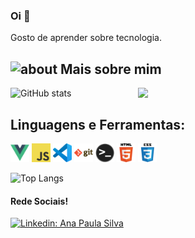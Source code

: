 ### Oi 👋

Gosto de aprender sobre tecnologia.

## <img width="45" alt="about" src="https://raw.github.com/elizarov/elizarov/master/about.png"> Mais sobre mim

<img align="right" width="300" src="https://image.freepik.com/free-vector/woman-working-with-computer-office-girl-cartoon-art-illustration_56104-102.jpg" />

![GitHub stats](https://github-readme-stats.vercel.app/api?username=anapaula19&show_icons=true&theme=tokyonight)


## **Linguagens e Ferramentas:**  

<code><img height="30" src="https://raw.githubusercontent.com/github/explore/80688e429a7d4ef2fca1e82350fe8e3517d3494d/topics/vue/vue.png"></code>
<code><img height="30" src="https://raw.githubusercontent.com/github/explore/80688e429a7d4ef2fca1e82350fe8e3517d3494d/topics/javascript/javascript.png"></code>
<code><img height="30" src="https://raw.githubusercontent.com/github/explore/80688e429a7d4ef2fca1e82350fe8e3517d3494d/topics/visual-studio-code/visual-studio-code.png"></code>
<code><img height="30" src="https://raw.githubusercontent.com/github/explore/80688e429a7d4ef2fca1e82350fe8e3517d3494d/topics/git/git.png"></code>
<code><img height="30" src="https://raw.githubusercontent.com/github/explore/80688e429a7d4ef2fca1e82350fe8e3517d3494d/topics/terminal/terminal.png"></code>
<code><img height="30" src="https://raw.githubusercontent.com/github/explore/80688e429a7d4ef2fca1e82350fe8e3517d3494d/topics/html/html.png"></code>
<code><img height="30" src="https://raw.githubusercontent.com/github/explore/80688e429a7d4ef2fca1e82350fe8e3517d3494d/topics/css/css.png"></code>


![Top Langs](https://github-readme-stats.vercel.app/api/top-langs/?username=anapaula19&theme=tokyonight)



#### Rede Sociais!

[![Linkedin: Ana Paula Silva](https://img.shields.io/badge/-Ana_Paula_Silva-blue?style=flat-square&logo=Linkedin&logoColor=white&link=https://www.linkedin.com/in/ana-paula-silva-7891551b9/)](https://www.linkedin.com/in/ana-paula-silva-7891551b9/)
